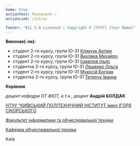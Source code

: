 ```yaml
---
home: true
actionText: Розпочати →
actionLink: /intro/

footer: "ECL 2.0 Licensed | Copyright © [YYYY] [Your Name]"
---
```




**Виконав(-ла):** 

- студент 2-го курсу, групи ІО-31 [Клімчук Артем](https://t.me/L1SARD)
- студент 2-го курсу, групи ІО-31 [Вихляєв Михайло](https://t.me/Smert_moskaliam)
- студент 2-го курсу, групи ІО-31 [Ісмаілов Ільяс](https://t.me/Mojorno)
- студентка 2-го курсу, групи ІО-31 [Лещенко Ольга](https://t.me/ll_sun_flower_ll)
- студент 2-го курсу, групи ІО-31 [Мукосій Богдан](https://t.me/lllovecats)
- студентка 2-го курсу, групи ІО-31 [Тетерук Іванна](https://t.me/ivansype)


**Керівник**

*доцент кафедри ОТ ФІОТ, к.т.н., доцент*<span padding-right:5em></span> **Андрій БОЛДАК** 

[НТУУ "КИЇВСЬКИЙ ПОЛІТЕХНІЧНИЙ ІНСТИТУТ імені ІГОРЯ СІКОРСЬКОГО](https://kpi.ua/)

[Факультет інформатики та обчислювальної техніки](https://fiot.kpi.ua/)

[Кафедра обчислювальної техніки](https://comsys.kpi.ua/)

Київ
